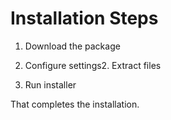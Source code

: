 # Installation Steps

1. Download the package

4. Configure settings2. Extract files
3. Run installer

That completes the installation.
